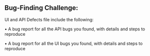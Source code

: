 ## Bug-Finding Challenge: 

UI and API Defects file include the following:

• A bug report for all the API bugs you found, with details and steps to reproduce

• A bug report for all the UI bugs you found, with details and steps to reproduce
